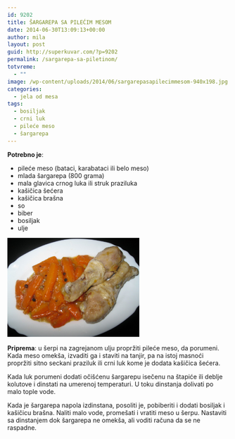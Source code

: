 ```yaml
---
id: 9202
title: ŠARGAREPA SA PILEĆIM MESOM
date: 2014-06-30T13:09:13+00:00
author: mila
layout: post
guid: http://superkuvar.com/?p=9202
permalink: /sargarepa-sa-piletinom/
totvreme:
  - ""
image: /wp-content/uploads/2014/06/sargarepasapilecimmesom-940x198.jpg
categories:
  - jela od mesa
tags:
  - bosiljak
  - crni luk
  - pileće meso
  - šargarepa
---
```

**Potrebno je**:

  * pileće meso (bataci, karabataci ili belo meso)
  * mlada šargarepa (800 grama)
  * mala glavica crnog luka ili struk praziluka
  * kašičica šećera
  * kašičica brašna
  * so
  * biber
  * bosiljak
  * ulje

[<img class="alignnone size-medium wp-image-9205" src="/wp-content/uploads/2014/06/sargarepasapilecimmesom-1024x768.jpg" alt="sargarepasapilecimmesom" width="300" height="225" />](/wp-content/uploads/2014/06/sargarepasapilecimmesom.jpg)

**Priprema**: u šerpi na zagrejanom ulju propržiti pileće meso, da porumeni. Kada meso omekša, izvaditi ga i staviti na tanjir, pa na istoj masnoći propržiti sitno seckani praziluk ili crni luk kome je dodata kašičica šećera.

Kada luk porumeni dodati očišćenu šargarepu isečenu na štapiće ili deblje kolutove i dinstati na umerenoj temperaturi. U toku dinstanja dolivati po malo tople vode.

Kada je šargarepa napola izdinstana, posoliti je, pobiberiti i dodati bosiljak i kašičicu brašna. Naliti malo vode, promešati i vratiti meso u šerpu. Nastaviti sa dinstanjem dok šargarepa ne omekša, ali voditi računa da se ne raspadne.